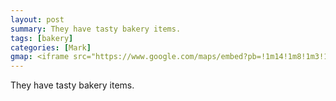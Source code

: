 ```yaml
---
layout: post
summary: They have tasty bakery items.
tags: [bakery]
categories: [Mark]
gmap: <iframe src="https://www.google.com/maps/embed?pb=!1m14!1m8!1m3!1d3908.996635261608!2d104.92659705879015!3d11.552098499999996!3m2!1i1024!2i768!4f13.1!3m3!1m2!1s0x310951f1035779d9%3A0xc13a7c39a812237d!2sParis%20Baguette%20-%20BKK1!5e0!3m2!1sen!2suk!4v1753954186316!5m2!1sen!2suk" width="600" height="450" style="border:0;" allowfullscreen="" loading="lazy" referrerpolicy="no-referrer-when-downgrade"></iframe>
---
```

They have tasty bakery items.  
